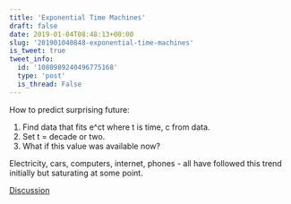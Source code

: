 ```yaml
---
title: 'Exponential Time Machines'
draft: false
date: 2019-01-04T08:48:13+00:00
slug: '201901040848-exponential-time-machines'
is_tweet: true
tweet_info:
  id: '1080989240496775168'
  type: 'post'
  is_thread: False
---
```




How to predict surprising future:

1. Find data that fits e^ct where t is time, c from data.
2. Set t = decade or two.
3. What if this value was available now?

Electricity, cars, computers, internet, phones - all have followed this trend initially but saturating at some point.

[Discussion](https://x.com/sytelus/status/1080989240496775168)
